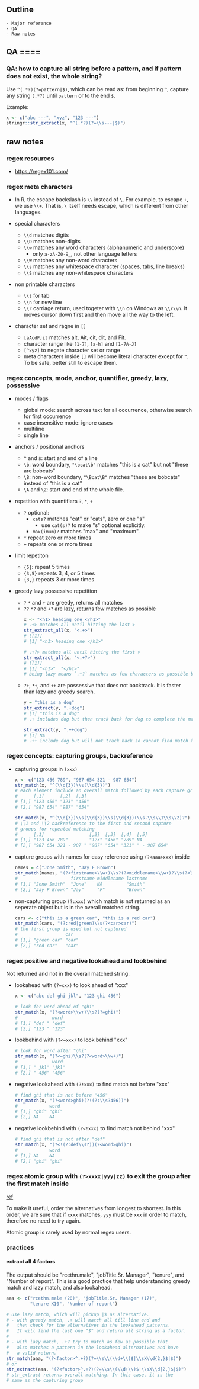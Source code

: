 ## Outline
    - Major reference
    - QA
    - Raw notes

## QA ====

### QA: how to capture all string before a pattern, and if pattern does not exist, the whole string?

Use `^(.*?)(?=pattern|$)`, which can be read as: from beginning `^`, capture any string `(.*?)` until `pattern` or to the end `$`.

Example:

```r
x <- c("abc ---", "xyz", "123 ---")
stringr::str_extract(x, "^(.*?)(?=\\s---|$)")
```

## raw notes

### regex resources

- https://regex101.com/

### regex meta characters

- In R, the escape backslash is `\\` instead of `\`. For example, to escape `+`, we use `\\+`. That is, `\` itself needs escape, which is different from other languages.

- special characters
    - `\\d` matches digits
    - `\\D` matches non-digits
    - `\\w` matches any word characters (alphanumeric and underscore)
        - only `a-zA-Z0-9_`, not other language letters
    - `\\W` matches any non-word characters
    - `\\s` matches any whitespace character (spaces, tabs, line breaks)
    - `\\S` matches any non-whitespace characters

- non printable characters
    - `\\t` for tab
    - `\\n` for new line
    - `\\r` carriage return, used togeter with `\\n` on Windows as `\\r\\n`. It moves cursor down first and then move all the way to the left.

- character set and ragne in `[]`
    - `[aAcdF]it` matches ait, Ait, cit, dit, and Fit.
    - character range like `[1-7]`, `[a-h]` and `[1-7A-J]`
    - `[^xyz]` to negate character set or range
    - meta characters inside `[]` will become literal character except for `^`. To be safe, better still to escape them.

### regex concepts, mode, anchor, quantifier, greedy, lazy, possessive

- modes / flags
    - global mode: search across text for all occurrence, otherwise search for first occurrence
    - case insensitive mode: ignore cases
    - multiline
    - single line

- anchors / positional anchors
    - `^` and `$`: start and end of a line
    - `\b`: word boundary, `"\bcat\b"` matches "this is a cat" but not "these are bobcats"
    - `\B`: non-word boundary, `"\Bcat\B"` matches "these are bobcats" instead of "this is a cat"
    - `\A` and `\Z`: start and end of the whole file.

- repetition with quantifiers `?`, `*`, `+`
    - `?` optional:
        - `cats?` matches "cat" or "cats", zero or one "s"
            - use `cat(s)?` to make "s" optional explicitly.
        - `max(imum)?` matches "max" and "maximum".
    - `*` repeat zero or more times
    - `+` repeats one or more times

- limit repetiton
    - `{5}`: repeat 5 times
    - `{3,5}` repeats 3, 4, or 5 times
    - `{3,}` repeats 3 or more times

- greedy lazy possessive repetition
    - `?` `*` and `+` are greedy, returns all matches
    - `??` `*?` and `+?` are lazy, returns few matches as possible
        ```r
        x <- "<h1> heading one </h1>"
        # .+> matches all until hitting the last >
        str_extract_all(x, "<.+>")
        # [[1]]
        # [1] "<h1> heading one </h1>"

        # .+?> matches all until hitting the first >
        str_extract_all(x, "<.+?>")
        # [[1]]
        # [1] "<h1>"  "</h1>"
        # being lazy means `.+?` matches as few characters as possible before find `>`.

        ```
    - `?+`, `*+`, and `++` are possessive that does not backtrack. It is faster than lazy and greedy search.
        ```r
        y = "this is a dog"
        str_extract(y, ".+dog")
        # [1] "this is a dog"
        # .+ includes dog but then track back for dog to complete the match

        str_extract(y, ".++dog")
        # [1] NA
        # .++ include dog but will not track back so cannot find match for dog in the patern and returns nothing.

        ```

### regex concepts: capturing groups, backreference

- capturing groups in `(xxx)`
    ```R
    x <- c("123 456 789", "987 654 321 - 987 654")
    str_match(x, "^(\\d{3})\\s(\\d{3})")
    # each element include an overall match followed by each capture groups
    #      [,1]      [,2]  [,3]
    # [1,] "123 456" "123" "456"
    # [2,] "987 654" "987" "654"

    str_match(x, "^(\\d{3})\\s(\\d{3})\\s(\\d{3})(\\s-\\s\\1\\s\\2)?")
    # \\1 and \\2 backreference to the first and second capture
    # groups for repeated matching
    #      [,1]                 [,2]  [,3]  [,4]  [,5]
    # [1,] "123 456 789"        "123" "456" "789" NA
    # [2,] "987 654 321 - 987 " "987" "654" "321" " - 987 654"
    ```

- capture groups with names for easy reference using `(?<aaa>xxx)` inside
    ```R
    names = c("Jone Smith", "Jay F Brown")
    str_match(names, "(?<firstname>\\w+)\\s?(?<middlename>\\w+)?\\s(?<lastname>\\w+)")
    #                    firstname middlename lastname
    # [1,] "Jone Smith"  "Jone"    NA         "Smith"
    # [2,] "Jay F Brown" "Jay"     "F"        "Brown"
    ```

- non-capturing group `(?:xxx)` which match is not returned as an seperate object but is in the overall matched string.
    ```R
    cars <- c("this is a green car", "this is a red car")
    str_match(cars, "(?:red|green)\\s(?<car>car)")
    # the first group is used but not captured
    #                  car
    # [1,] "green car" "car"
    # [2,] "red car"   "car"
    ```

### regex positive and negative lookahead and lookbehind

Not returned and not in the overall matched string.

- lookahead with `(?=xxx)` to look ahead of "xxx"
    ```R
    x <- c("abc def ghi jkl", "123 ghi 456")

    # look for word ahead of "ghi"
    str_match(x, "(?<word>\\w+)\\s?(?=ghi)")
    #             word
    # [1,] "def " "def"
    # [2,] "123 " "123"
    ```

- lookbehind with `(?<=xxx)` to look behind "xxx"
    ```R
    # look for word after "ghi"
    str_match(x, "(?<=ghi)\\s?(?<word>\\w+)")
    #             word
    # [1,] " jkl" "jkl"
    # [2,] " 456" "456"

    ```

- negative lookahead with `(?!xxx)` to find match not before "xxx"
    ```R
    # find ghi that is not before "456"
    str_match(x, "(?<word>ghi)(?!(?:\\s?456))")
    #            word
    # [1,] "ghi" "ghi"
    # [2,] NA    NA
    ```

- negative lookbehind with `(?<!xxx)` to find match not behind "xxx"
    ```R
    # find ghi that is not after "def"
    str_match(x, "(?<!(?:def\\s?))(?<word>ghi)")
    #            word
    # [1,] NA    NA
    # [2,] "ghi" "ghi"
    ```

### regex atomic group with `(?>xxxx|yyy|zz)` to exit the group after the first match inside

[ref](https://www.abstractsyntaxseed.com/blog/regex-engine/atomic-groups)

To make it useful, order the alternatives from longest to shortest. In this order, we are sure that if `xxxx` matches, `yyy` must be `xxx` in order to match, therefore no need to try again.

Atomic group is rarely used by normal regex users.

### practices

#### extract all 4 factors

The output should be "rcethn.male", "jobTitle.Sr. Manager", "tenure", and "Number of report". This is a good practice that help understanding greedy match and lazy match, and also lookahead.

```R
aaa <- c("rcethn.male (20)", "jobTitle.Sr. Manager (17)",
         "tenure X10", "Number of report")

# use lazy match, which will pickup |$ as alternative.
# - with greedy match, .+ will match all till line end and
#   then check for the alternatives in the lookahead patterns.
#   It will find the last one "$" and return all string as a factor.
#
# - with lazy match, .+? try to match as few as possible that
#   also matches a pattern in the lookahead alternatives and have
#   a valid return.
str_match(aaa, "(?<factor>^.+?)(?=\\s\\(\\d+\\)$|\\sX\\d{2,}$|$)")
# or
str_extract(aaa, "(?<factor>^.+?)(?=\\s\\(\\d+\\)$|\\sX\\d{2,}$|$)")
# str_extract returns overall matching. In this case, it is the
# same as the capturing group
```
